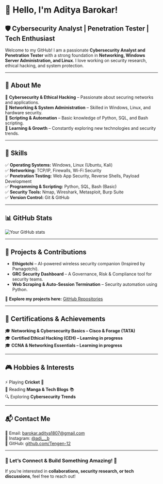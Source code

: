 # 👋 Hello, I'm Aditya Barokar!  

## 🛡️ Cybersecurity Analyst | Penetration Tester | Tech Enthusiast  

Welcome to my GitHub! I am a passionate **Cybersecurity Analyst and Penetration Tester** with a strong foundation in **Networking, Windows Server Administration, and Linux**. I love working on security research, ethical hacking, and system protection.  

---

## 🚀 About Me  
🔹 **Cybersecurity & Ethical Hacking** – Passionate about securing networks and applications.  
🔹 **Networking & System Administration** – Skilled in Windows, Linux, and hardware security.  
🔹 **Scripting & Automation** – Basic knowledge of Python, SQL, and Bash scripting.  
🔹 **Learning & Growth** – Constantly exploring new technologies and security trends.  

---

## 🔧 Skills  
✅ **Operating Systems:** Windows, Linux (Ubuntu, Kali)  
✅ **Networking:** TCP/IP, Firewalls, Wi-Fi Security  
✅ **Penetration Testing:** Web App Security, Reverse Shells, Payload Development  
✅ **Programming & Scripting:** Python, SQL, Bash (Basic)  
✅ **Security Tools:** Nmap, Wireshark, Metasploit, Burp Suite  
✅ **Version Control:** Git & GitHub  

---

## 📊 GitHub Stats  
![Your GitHub stats](https://github-readme-stats.vercel.app/api?username=Tengen-12&show_icons=true&theme=radical)

---

## 🎯 Projects & Contributions  
- **Ethigotchi** – AI-powered wireless security companion (Inspired by Pwnagotchi).  
- **GRC Security Dashboard** – A Governance, Risk & Compliance tool for security teams.  
- **Web Scraping & Auto-Session Termination** – Security automation using Python.  

🔗 **Explore my projects here:** [GitHub Repositories](https://github.com/Tengen-12)  

---

## 📜 Certifications & Achievements  
🎓 **Networking & Cybersecurity Basics – Cisco & Forage (TATA)**  
🎓 **Certified Ethical Hacking (CEH) – Learning in progress**  
🎓 **CCNA & Networking Essentials – Learning in progress**  

---

## 🎮 Hobbies & Interests  
⚡ Playing **Cricket** 🏏  
📖 Reading **Manga & Tech Blogs** 📚  
🔍 Exploring **Cybersecurity Trends**  

---

## 📬 Contact Me  
📩 Email: barokar.aditya1807@gmail.com  
📸 Instagram: [@adi_._b](https://www.instagram.com/adi_._b?igsh=bDVzMHYwY2F5OWFm)  
🔗 GitHub: [github.com/Tengen-12](https://github.com/Tengen-12)  

---

### 🎯 **Let’s Connect & Build Something Amazing!** 🚀  
If you’re interested in **collaborations, security research, or tech discussions**, feel free to reach out!  
